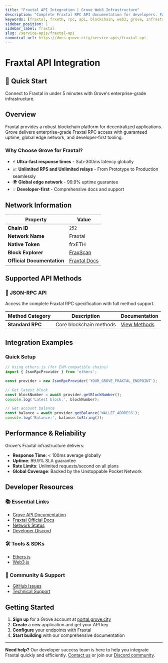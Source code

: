 ```yaml
---
title: "Fraxtal API Integration | Grove Web3 Infrastructure"
description: "Complete Fraxtal RPC API documentation for developers. Fast, reliable Fraxtal blockchain access with Grove's enterprise infrastructure. Get started in minutes."
keywords: [fraxtal, frxeth, rpc, api, blockchain, web3, grove, infrastructure, developers, integration]
sidebar_position: 1
sidebar_label: fraxtal
slug: /service-apis/fraxtal-api
canonical_url: https://docs.grove.city/service-apis/fraxtal-api
---
```


# Fraxtal API Integration

<div style={{background: "linear-gradient(135deg, #000000 0%, #434343 100%)", color: "white", padding: "1.5rem", borderRadius: "8px", margin: "1rem 0"}}>
  <h2 style={{color: "white", marginTop: 0}}>🚀 Quick Start</h2>
  <p style={{marginBottom: 0, fontSize: "1.1rem"}}>Connect to Fraxtal in under 5 minutes with Grove's enterprise-grade infrastructure.</p>
</div>

## Overview

Fraxtal provides a robust blockchain platform for decentralized applications. Grove delivers enterprise-grade Fraxtal RPC access with guaranteed uptime, global edge network, and developer-first tooling.

### Why Choose Grove for Fraxtal?

- ⚡ **Ultra-fast response times** - Sub-300ms latency globally
- 📈 **Unlimited RPS and Unlimited relays** - From Prototype to Production seamlessly
- 🌍 **Global edge network** - 99.9% uptime guarantee
- 💡 **Developer-first** - Comprehensive docs and support

## Network Information

| Property | Value |
|----------|-------|
| **Chain ID** | `252` |
| **Network Name** | Fraxtal |
| **Native Token** | frxETH |
| **Block Explorer** | [FraxScan](https://fraxscan.com) |
| **Official Documentation** | [Fraxtal Docs](https://docs.frax.finance/) |

## Supported API Methods

### 🔌 JSON-RPC API
Access the complete Fraxtal RPC specification with full method support.

| Method Category | Description | Documentation |
|-----------------|-------------|---------------|
| **Standard RPC** | Core blockchain methods | [View Methods](../grove-api/api-definition/definition#json-rpc-supported-methods) |

## Integration Examples

### Quick Setup

```javascript
// Using ethers.js (for EVM-compatible chains)
import { JsonRpcProvider } from 'ethers';

const provider = new JsonRpcProvider('YOUR_GROVE_FRAXTAL_ENDPOINT');

// Get latest block
const blockNumber = await provider.getBlockNumber();
console.log('Latest block:', blockNumber);

// Get account balance
const balance = await provider.getBalance('WALLET_ADDRESS');
console.log('Balance:', balance.toString());
```

## Performance & Reliability

Grove's Fraxtal infrastructure delivers:

- **Response Time**: < 100ms average globally
- **Uptime**: 99.9% SLA guarantee  
- **Rate Limits**: Unlimited requests/second on all plans
- **Global Coverage**: Backed by the Unstoppable Pocket Network

## Developer Resources

### 📚 Essential Links
- [Grove API Documentation](../grove-api/overview/grove-api)
- [Fraxtal Official Docs](https://docs.frax.finance/)
- [Network Status](https://status.grove.city)
- [Developer Discord](https://discord.gg/build-with-grove)

### 🛠️ Tools & SDKs
- [Ethers.js](https://docs.ethers.io/)
- [Web3.js](https://web3js.readthedocs.io/)

### 💬 Community & Support
- [GitHub Issues](https://github.com/buildwithgrove/path)  
- [Technical Support](https://discord.com/channels/824324475256438814/1150805396085293106)

## Getting Started

1. **Sign up** for a Grove account at [portal.grove.city](https://portal.grove.city)
2. **Create** a new application and get your API key
3. **Configure** your endpoints with Fraxtal
4. **Start building** with our comprehensive documentation

---

<div style={{background: "#f8f9fa", padding: "1rem", borderLeft: "4px solid #007bff", margin: "1rem 0"}}>
  <strong>Need help?</strong> Our developer success team is here to help you integrate Fraxtal quickly and efficiently. <a href="mailto:portal@grove.city">Contact us</a> or join our <a href="https://discord.gg/build-with-grove">Discord community</a>.
</div>
